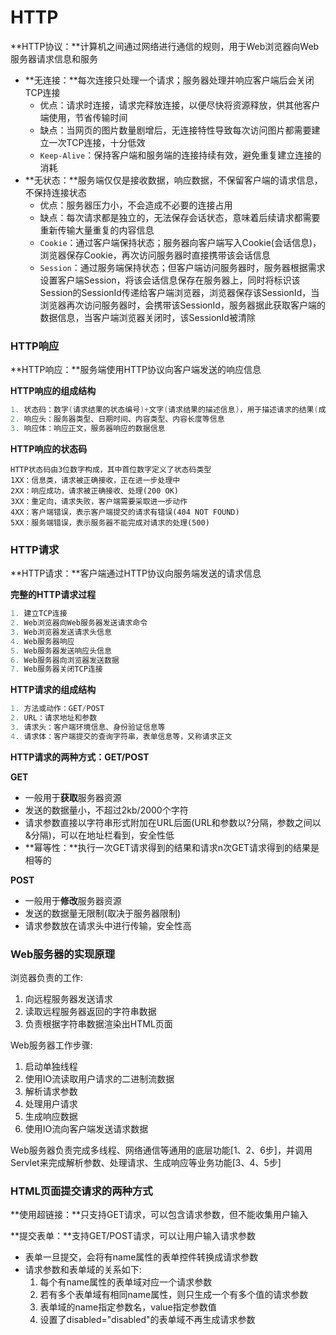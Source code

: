 # HTTP

**HTTP协议：**计算机之间通过网络进行通信的规则，用于Web浏览器向Web服务器请求信息和服务

* **无连接：**每次连接只处理一个请求；服务器处理并响应客户端后会关闭TCP连接
  * 优点：请求时连接，请求完释放连接，以便尽快将资源释放，供其他客户端使用，节省传输时间
  * 缺点：当网页的图片数量剧增后，无连接特性导致每次访问图片都需要建立一次TCP连接，十分低效
  * `Keep-Alive`：保持客户端和服务端的连接持续有效，避免重复建立连接的消耗
* **无状态：**服务端仅仅是接收数据，响应数据，不保留客户端的请求信息，不保持连接状态
  * 优点：服务器压力小，不会造成不必要的连接占用
  * 缺点：每次请求都是独立的，无法保存会话状态，意味着后续请求都需要重新传输大量重复的内容信息
  * `Cookie`：通过客户端保持状态；服务器向客户端写入Cookie\(会话信息\)，浏览器保存Cookie，再次访问服务器时直接携带该会话信息
  * `Session`：通过服务端保持状态；但客户端访问服务器时，服务器根据需求设置客户端Session，将该会话信息保存在服务器上，同时将标识该Session的SessionId传递给客户端浏览器，浏览器保存该SessionId，当浏览器再次访问服务器时，会携带该SessionId，服务器据此获取客户端的数据信息，当客户端浏览器关闭时，该SessionId被清除

### HTTP响应

**HTTP响应：**服务端使用HTTP协议向客户端发送的响应信息

**HTTP响应的组成结构**

```java
1. 状态码：数字(请求结果的状态编号)+文字(请求结果的描述信息)，用于描述请求的结果(成功/失败)
2. 响应头：服务器类型、日期时间、内容类型、内容长度等信息
3. 响应体：响应正文，服务器响应的数据信息
```

**HTTP响应的状态码**

```
HTTP状态码由3位数字构成，其中首位数字定义了状态码类型
1XX：信息类，请求被正确接收，正在进一步处理中
2XX：响应成功，请求被正确接收、处理(200 OK)
3XX：重定向，请求失败，客户端需要采取进一步动作
4XX：客户端错误，表示客户端提交的请求有错误(404 NOT FOUND)
5XX：服务端错误，表示服务器不能完成对请求的处理(500)
```

### HTTP请求

**HTTP请求：**客户端通过HTTP协议向服务端发送的请求信息

**完整的HTTP请求过程**

```java
1. 建立TCP连接
2. Web浏览器向Web服务器发送请求命令
3. Web浏览器发送请求头信息
4. Web服务器响应
5. Web服务器发送响应头信息
6. Web服务器向浏览器发送数据
7. Web服务器关闭TCP连接
```

**HTTP请求的组成结构**

```java
1. 方法或动作：GET/POST
2. URL：请求地址和参数
3. 请求头：客户端环境信息、身份验证信息等
4. 请求体：客户端提交的查询字符串，表单信息等，又称请求正文
```

**HTTP请求的两种方式：GET/POST**

**GET**

* 一般用于**获取**服务器资源
* 发送的数据量小，不超过2kb/2000个字符
* 请求参数直接以字符串形式附加在URL后面\(URL和参数以?分隔，参数之间以&分隔\)，可以在地址栏看到，安全性低
* **幂等性：**执行一次GET请求得到的结果和请求n次GET请求得到的结果是相等的

**POST**

* 一般用于**修改**服务器资源
* 发送的数据量无限制\(取决于服务器限制\)
* 请求参数放在请求头中进行传输，安全性高

### Web服务器的实现原理

浏览器负责的工作:
1. 向远程服务器发送请求
2. 读取远程服务器返回的字符串数据
3. 负责根据字符串数据渲染出HTML页面

Web服务器工作步骤:
1. 启动单独线程
2. 使用IO流读取用户请求的二进制流数据
3. 解析请求参数
4. 处理用户请求
5. 生成响应数据
6. 使用IO流向客户端发送请求数据

Web服务器负责完成多线程、网络通信等通用的底层功能\[1、2、6步\]，并调用Servlet来完成解析参数、处理请求、生成响应等业务功能\[3、4、5步\]

### HTML页面提交请求的两种方式

**使用超链接：**只支持GET请求，可以包含请求参数，但不能收集用户输入

**提交表单：**支持GET/POST请求，可以让用户输入请求参数

* 表单一旦提交，会将有name属性的表单控件转换成请求参数
* 请求参数和表单域的关系如下:
  1. 每个有name属性的表单域对应一个请求参数
  2. 若有多个表单域有相同name属性，则只生成一个有多个值的请求参数
  3. 表单域的name指定参数名，value指定参数值
  4. 设置了disabled="disabled"的表单域不再生成请求参数

